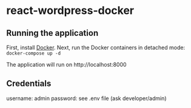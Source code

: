 # react-wordpress-docker

## Running the application
First, install [Docker](https://www.docker.com/). Next, run the Docker containers in detached mode:  
`docker-compose up -d`

The application will run on http://localhost:8000

## Credentials
username: admin
password: see .env file (ask developer/admin)
